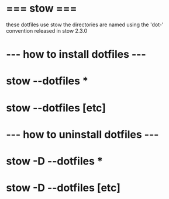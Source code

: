 # === stow ===

these dotfiles use stow 
the directories are named using the 'dot-' convention released in stow 2.3.0

# --- how to install dotfiles ---
# stow --dotfiles *
# stow --dotfiles [etc]

# --- how to uninstall dotfiles ---
# stow -D --dotfiles *
# stow -D --dotfiles [etc]

